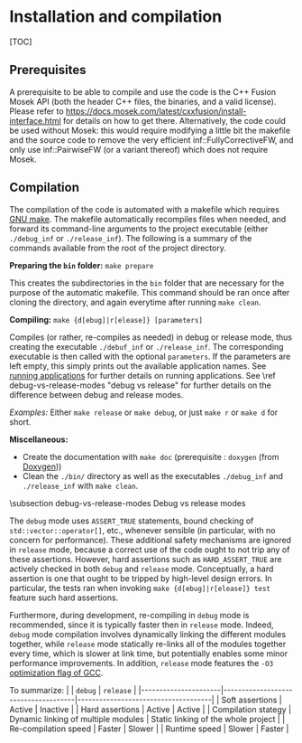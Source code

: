 # Installation and compilation

[TOC]

## Prerequisites

A prerequisite to be able to compile and use the code is the C++ Fusion Mosek API (both the header C++ files, the binaries, and a valid license).
Please refer to https://docs.mosek.com/latest/cxxfusion/install-interface.html for details on how to get there.
Alternatively, the code could be used without Mosek: this would require modifying a little bit the makefile and the source code to remove the very efficient inf::FullyCorrectiveFW, and only use inf::PairwiseFW (or a variant thereof) which does not require Mosek.

## Compilation

The compilation of the code is automated with a makefile which requires [GNU make](https://www.gnu.org/software/make/manual/html_node/index.html).
The makefile automatically recompiles files when needed, and forward its command-line arguments to the project executable (either `./debug_inf` or `./release_inf`). 
The following is a summary of the commands available from the root of the project directory.

**Preparing the `bin` folder:** `make prepare`

This creates the subdirectories in the `bin` folder that are necessary for the purpose of the automatic makefile.
This command should be ran once after cloning the directory, and again everytime after running `make clean`.

**Compiling:** `make {d[ebug]|r[elease]} [parameters]`

Compiles (or rather, re-compiles as needed) in debug or release mode, thus creating the executable `./debuf_inf` or `./release_inf`.
The corresponding executable is then called with the optional `parameters`.
If the parameters are left empty, this simply prints out the available application names.
See [running applications](doxygen/running_applications.md) for further details on running applications.
See \ref debug-vs-release-modes "debug vs release" for further details on the difference between debug and release modes.

*Examples:* Either `make release` or `make debug`, or just `make r` or `make d` for short.

**Miscellaneous:**

- Create the documentation with `make doc` (prerequisite : `doxygen` (from [Doxygen](https://www.doxygen.nl/manual/index.html)))
- Clean the `./bin/` directory as well as the executables `./debug_inf` and `./release_inf` with `make clean`.

\subsection debug-vs-release-modes Debug vs release modes

The `debug` mode uses `ASSERT_TRUE` statements, bound checking of 
`std::vector::operator[]`, etc., whenever sensible (in particular, with no concern for performance).
These additional safety mechanisms are ignored in `release` mode, because a correct use of the code ought to not trip
any of these assertions.
However, hard assertions such as `HARD_ASSERT_TRUE` are actively checked in both `debug` and `release` mode.
Conceptually, a hard assertion is one that ought to be tripped by high-level design errors.
In particular, the tests ran when invoking `make {d[ebug]|r[elease]} test` feature such hard assertions.

Furthermore, during development, re-compiling in `debug` mode is recommended, since it is
typically faster then in `release` mode. Indeed, `debug` mode compilation involves dynamically linking
the different modules together, while `release` mode statically re-links all of the modules together every time,
which is slower at link time, but potentially enables some minor performance improvements.
In addition, `release` mode features the `-O3` [optimization flag of GCC](https://gcc.gnu.org/onlinedocs/gcc/Optimize-Options.html).

To summarize:
|                      | `debug`                             | `release`                           |
|----------------------|-------------------------------------|-------------------------------------|
| Soft assertions      | Active                              | Inactive                          |
| Hard assertions      | Active                              | Active                              |
| Compilation stategy  | Dynamic linking of multiple modules | Static linking of the whole project |
| Re-compilation speed | Faster                           | Slower                            |
| Runtime speed        | Slower                           | Faster                            |


